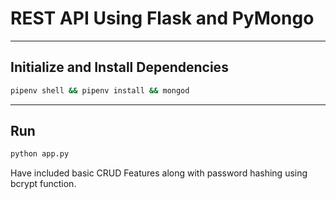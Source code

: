 # REST API Using Flask and PyMongo

---

## Initialize and Install Dependencies

``` bash
pipenv shell && pipenv install && mongod
```

---

## Run

``` bash
python app.py
```

Have included basic CRUD Features along with password hashing using bcrypt function.